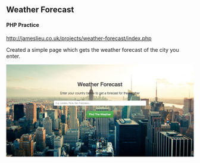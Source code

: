 ## Weather Forecast

#### PHP Practice

http://jameslieu.co.uk/projects/weather-forecast/index.php

Created a simple page which gets the weather forecast of the city you enter.
<center>
  <img src="./image.png" />
</center>